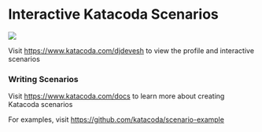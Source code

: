 # Interactive Katacoda Scenarios

[![](http://shields.katacoda.com/katacoda/djdevesh/count.svg)](https://www.katacoda.com/djdevesh "Get your profile on Katacoda.com")

Visit https://www.katacoda.com/djdevesh to view the profile and interactive scenarios

### Writing Scenarios
Visit https://www.katacoda.com/docs to learn more about creating Katacoda scenarios

For examples, visit https://github.com/katacoda/scenario-example
